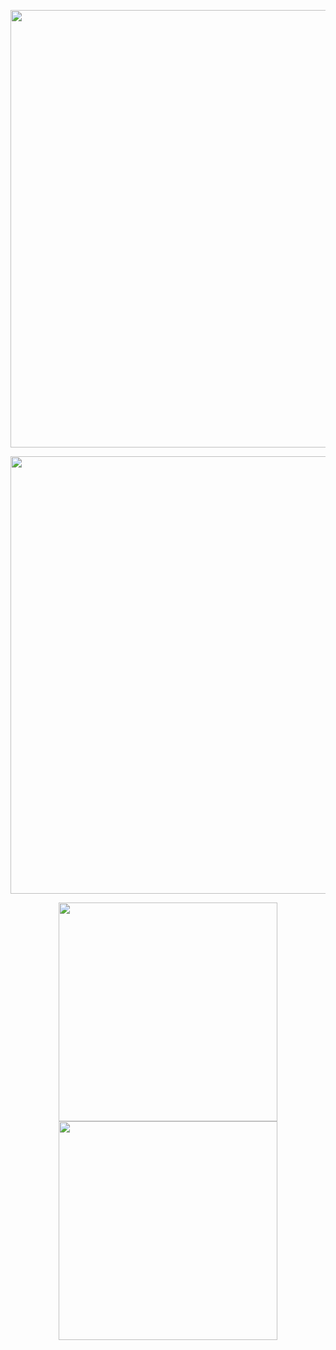 
<!--
**Sphinm/Sphinm** is a ✨ _special_ ✨ repository because its `README.md` (this file) appears on your GitHub profile.

Here are some ideas to get you started:

- 🔭 I’m currently working on ...
- 🌱 I’m currently learning ...
- 👯 I’m looking to collaborate on ...
- 🤔 I’m looking for help with ...
- 💬 Ask me about ...
- 📫 How to reach me: ...
- 😄 Pronouns: ...
- ⚡ Fun fact: ...
-->

<!--

 <img src="https://github-readme-stats.mrdulin.vercel.app/api?username=Sphinm&show_icons=true&hide_border=true&icon_color=586069&title_color=a0a9af" align="right">

// <br/> ![Top Langs](https://github-readme-stats.vercel.app/api/top-langs/?username=Sphinm&layout=compact&langs_count=5&theme=dark)

-->

<p align="center">
 <img style="width:700px" src="https://github-readme-stats.vercel.app/api/wakatime?username=Sphinm&langs_count=5&theme=dark&custom_title=Recently%20used%20languages)](https://github.com/anuraghazra/github-readme-stats)"/>
</p>



<p align="center">
  <img style="width:700px" src="http://github-profile-summary-cards.vercel.app/api/cards/profile-details?username=Sphinm&theme=chartreuse_dark" />
</p>

<p align="center">
  <img style="width:350px" src="http://github-profile-summary-cards.vercel.app/api/cards/most-commit-language?username=Sphinm&theme=chartreuse_dark" />
  <img style="width:350px" src="http://github-profile-summary-cards.vercel.app/api/cards/stats?username=Sphinm&theme=chartreuse_dark" />
</p>
